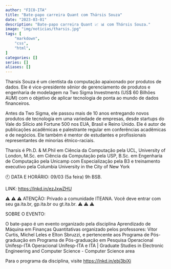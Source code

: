 ```yaml
---
author: "FICO-ITA"
title: "Bate-papo carreira Quant com Thársis Souza"
date: "2023-03-01"
description: "Bate-papo carreira Quant 📈 📊 com Thársis Souza."
image: "img/noticias/tharsis.jpg"
tags: [
    "markdown",
    "css",
    "html",
]
categories: []
series: []
aliases: []
---
```


Tharsis Souza é um cientista da computação apaixonado por produtos de dados. Ele é vice-presidente sênior de gerenciamento de produtos e engenharia de modelagem na Two Sigma Investments (US$ 60 Bilhões AUM) com o objetivo de aplicar tecnologia de ponta ao mundo de dados financeiros.

Antes da Two Sigma, ele passou mais de 10 anos entregando novos produtos de tecnologia em uma variedade de empresas, desde startups do Vale do Silício até Fortune 500 nos EUA, Brasil e Reino Unido. Ele é autor de publicações acadêmicas e palestrante regular em conferências acadêmicas e de negócios. Ele também é mentor de estudantes e profissionais representantes de minorias étnico-raciais.

Tharsis é Ph.D. & M.Phil em Ciência da Computação pela UCL, University of London, M.Sc. em Ciência da Computação pela USP, B.Sc. em Engenharia de Computação pela Unicamp com Especialização pela B3 e treinamento executivo pela Columbia University in the City of New York


🕘 DATA E HORÁRIO: 09/03 (5a feira) 9h BSB.

LINK:  https://lnkd.in/ezJxwZHU

⚠ ⚠ ⚠ ATENÇÃO: Privado a comunidade ITEANA. Você deve entrar com seu ga.ita.br, gp.ita.br ou gt.ita.br. ⚠ ⚠ ⚠

SOBRE O EVENTO:

O bate-papo é um evento organizado pela disciplina Aprendizado de Máquina em Finanças Quantitativas organizado pelos professores: Vitor Curtis, Michel Leles e Elton Sbruzzi, e pertencente aos Programa de Pós-graduação em Programa de Pós-graduação em Pesquisa Operacional Unifesp-ITA Operacional Unifesp-ITA e ITA | Graduate Studies in Electronic Engineering and Computer Science - Computer Science area

Para o programa da disciplina, visite https://lnkd.in/ebj3biXi